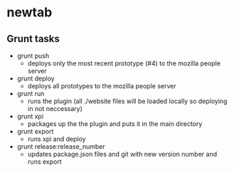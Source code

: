 # newtab
## Grunt tasks
* grunt push
	* deploys only the most recent prototype (#4) to the mozilla people server
* grunt deploy
	* deploys all prototypes to the mozilla people server
* grunt run
	* runs the plugin (all ./website files will be loaded locally so deploying in not neccessary)
* grunt xpi
	* packages up the the plugin and puts it in the main directory
* grunt export
	* runs xpi and deploy
* grunt release:release_number
	* updates package.json files and git with new version number and runs export